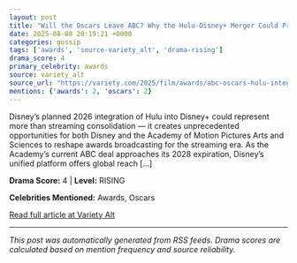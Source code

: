 ```yaml
---
layout: post
title: "Will the Oscars Leave ABC? Why the Hulu-Disney+ Merger Could Prevent a Split and Benefit Both Sides""
date: 2025-08-08 20:19:21 +0000
categories: gossip
tags: ['awards', 'source-variety_alt', 'drama-rising']
drama_score: 4
primary_celebrity: awards
source: variety_alt
source_url: "https://variety.com/2025/film/awards/abc-oscars-hulu-integration-rights-deal-1236480917/""
mentions: {'awards': 2, 'oscars': 2}
---
```


Disney’s planned 2026 integration of Hulu into Disney+ could represent more than streaming consolidation — it creates unprecedented opportunities for both Disney and the Academy of Motion Pictures Arts and Sciences to reshape awards broadcasting for the streaming era. As the Academy’s current ABC deal approaches its 2028 expiration, Disney’s unified platform offers global reach […]

**Drama Score:** 4 | **Level:** RISING

**Celebrities Mentioned:** Awards, Oscars

[Read full article at Variety Alt](https://variety.com/2025/film/awards/abc-oscars-hulu-integration-rights-deal-1236480917/)

---
*This post was automatically generated from RSS feeds. Drama scores are calculated based on mention frequency and source reliability.*
